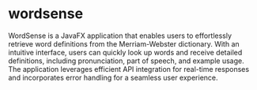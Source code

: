 # wordsense
 WordSense is a JavaFX application that enables users to effortlessly retrieve word definitions from the Merriam-Webster dictionary. With an intuitive interface, users can quickly look up words and receive detailed definitions, including pronunciation, part of speech, and example usage. The application leverages efficient API integration for real-time responses and incorporates error handling for a seamless user experience.
